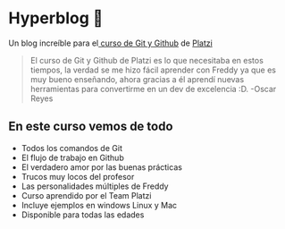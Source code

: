 # Hyperblog 🥴
Un blog increíble para el[ curso de Git y Github](https://platzi.com/cursos/git-github/ " curso de Git y Github") de [Platzi](https://platzi.com/ "Platzi")
> El curso de Git y Github de Platzi es lo que necesitaba en estos tiempos, la verdad se me hizo fácil aprender con Freddy ya que es muy bueno enseñando, ahora gracias a él aprendí nuevas herramientas para convertirme en un dev de excelencia :D.
> -Oscar Reyes

## En este curso vemos de todo
* Todos los comandos de Git
* El flujo de trabajo en Github
* El verdadero amor por las buenas prácticas
* Trucos muy locos del profesor
* Las personalidades múltiples de Freddy
* Curso aprendido por el Team Platzi
* Incluye ejemplos en windows Linux y Mac
* Disponible para todas las edades